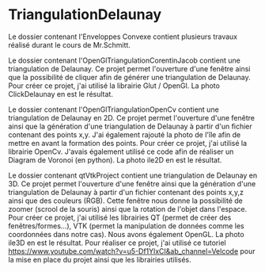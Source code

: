 # TriangulationDelaunay

Le dossier contenant l'Enveloppes Convexe contient plusieurs travaux réalisé durant le cours de Mr.Schmitt.

Le dossier contenant l'OpenGlTriangulationCorentinJacob contient une triangulation de Delaunay. Ce projet permet l'ouverture d'une fenêtre ainsi que la possibilité de cliquer afin de générer une triangulation de Delaunay. Pour créer ce projet, j'ai utilisé la librairie Glut / OpenGl. La photo ClickDelaunay en est le résultat.

Le dossier contenant l'OpenGlTriangulationOpenCv contient une triangulation de Delaunay en 2D. Ce projet permet l'ouverture d'une fenêtre ainsi que la génération d'une triangulation de Delaunay à partir d'un fichier contenant des points x,y. J'ai également rajouté la photo de l'île afin de mettre en avant la formation des points. Pour créer ce projet, j'ai utilisé la librairie OpenCv. J'avais également utilisé ce code afin de réaliser un Diagram de Voronoi (en python). La photo ile2D en est le résultat.

Le dossier contenant qtVtkProject contient une triangulation de Delaunay en 3D. Ce projet permet l'ouverture d'une fenêtre ainsi que la génération d'une triangulation de Delaunay à partir d'un fichier contenant des points x,y,z ainsi que des couleurs (RGB). Cette fenêtre nous donne la possibilité de zoomer (scrool de la souris) ainsi que la rotation de l'objet dans l'espace. Pour créer ce projet, j'ai utilisé les librairies QT (permet de créer des fenêtres/formes...), VTK (permet la manipulation de données comme les coordonnées dans notre cas). Nous avons également OpenGL. La photo ile3D en est le résultat.
Pour réaliser ce projet, j'ai utilisé ce tutoriel https://www.youtube.com/watch?v=u5-Df1YlxCI&ab_channel=Velcode pour la mise en place du projet ainsi que les librairies utilisés.
